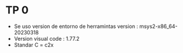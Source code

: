 # TP 0 

* Se uso version de entorno de herramintas version : msys2-x86_64-20230318
* Version visual code : 1.77.2 
* Standar C = c2x
